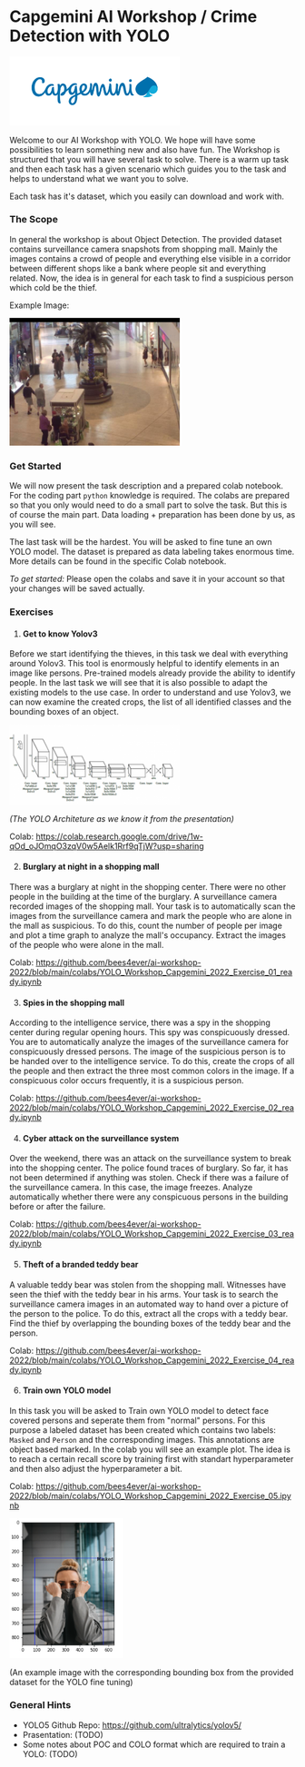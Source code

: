 # Capgemini AI Workshop / Crime Detection with YOLO

<img src="doc/img/Capgemini_Logo.png" width="300">

Welcome to our AI Workshop with YOLO. We hope will have some possibilities to learn something new and also have fun. The Workshop is structured that you will have several task to solve. There is a warm up task and then each task has a given scenario which guides you to the task and helps to understand what we want you to solve.

Each task has it's dataset, which you easily can download and work with.

### The Scope

In general the workshop is about Object Detection. The provided dataset contains surveillance camera snapshots from shopping mall. Mainly the images contains a crowd of people and everything else visible in a corridor between different shops like a bank where people sit and everything related. Now, the idea is in general for each task to find a suspicious person which cold be the thief. 

Example Image: 

<img src="yolo_sample/seq_000018.jpg" width="300">

### Get Started

We will now present the task description and a prepared colab notebook. For the coding part `python` knowledge is required. The colabs are prepared so that you only would need to do a small part to solve the task. But this is of course the main part. Data loading + preparation has been done by us, as you will see.

The last task will be the hardest. You will be asked to fine tune an own YOLO model. The dataset is prepared as data labeling takes enormous time. More details can be found in the specific Colab notebook.

*To get started:* Please open the colabs and save it in your account so that your changes will be saved actually.

### Exercises

1. #### Get to know Yolov3
Before we start identifying the thieves, in this task we deal with everything around Yolov3. This tool is enormously helpful to identify elements in an image like persons. Pre-trained models already provide the ability to identify people. In the last task we will see that it is also possible to adapt the existing models to the use case. In order to understand and use Yolov3, we can now examine the created crops, the list of all identified classes and the bounding boxes of an object.

<img src="doc/img/yolo_architecture.png" width="300">

*(The YOLO Architeture as we know it from the presentation)*

Colab: https://colab.research.google.com/drive/1w-qOd_oJOmqO3zqV0w5Aelk1Rrf9qTjW?usp=sharing

2. #### Burglary at night in a shopping mall
There was a burglary at night in the shopping center. There were no other people in the building at the time of the burglary. A surveillance camera recorded images of the shopping mall. Your task is to automatically scan the images from the surveillance camera and mark the people who are alone in the mall as suspicious.
To do this, count the number of people per image and plot a time graph to analyze the mall's occupancy. Extract the images of the people who were alone in the mall.

Colab: https://github.com/bees4ever/ai-workshop-2022/blob/main/colabs/YOLO_Workshop_Capgemini_2022_Exercise_01_ready.ipynb

3. #### Spies in the shopping mall 
According to the intelligence service, there was a spy in the shopping center during regular opening hours. This spy was conspicuously dressed. You are to automatically analyze the images of the surveillance camera for conspicuously dressed persons. The image of the suspicious person is to be handed over to the intelligence service.
To do this, create the crops of all the people and then extract the three most common colors in the image. If a conspicuous color occurs frequently, it is a suspicious person.

Colab: https://github.com/bees4ever/ai-workshop-2022/blob/main/colabs/YOLO_Workshop_Capgemini_2022_Exercise_02_ready.ipynb

4. #### Cyber attack on the surveillance system
Over the weekend, there was an attack on the surveillance system to break into the shopping center. The police found traces of burglary. So far, it has not been determined if anything was stolen.
Check if there was a failure of the surveillance camera. In this case, the image freezes. Analyze automatically whether there were any conspicuous persons in the building before or after the failure.

Colab: https://github.com/bees4ever/ai-workshop-2022/blob/main/colabs/YOLO_Workshop_Capgemini_2022_Exercise_03_ready.ipynb

5. #### Theft of a branded teddy bear
A valuable teddy bear was stolen from the shopping mall. Witnesses have seen the thief with the teddy bear in his arms. Your task is to search the surveillance camera images in an automated way to hand over a picture of the person to the police.
To do this, extract all the crops with a teddy bear. Find the thief by overlapping the bounding boxes of the teddy bear and the person.

Colab: https://github.com/bees4ever/ai-workshop-2022/blob/main/colabs/YOLO_Workshop_Capgemini_2022_Exercise_04_ready.ipynb

6. #### Train own YOLO model 
In this task you will be asked to Train own YOLO model to detect face covered persons and seperate them from "normal" persons. For this purpose a labeled dataset has been created which contains two labels: `Masked` and `Person` and the corresponding images.  This annotations are object based marked. In the colab you will see an example plot. The idea is to reach a certain recall score by training first with standart hyperparameter and then also adjust the hyperparameter a bit.

Colab: https://github.com/bees4ever/ai-workshop-2022/blob/main/colabs/YOLO_Workshop_Capgemini_2022_Exercise_05.ipynb

<img src="doc/img/example_bounding_box.png" width="200">

(An example image with the corresponding bounding box from the provided dataset for the YOLO fine tuning)

### General Hints

- YOLO5 Github Repo: https://github.com/ultralytics/yolov5/
- Prasentation: (TODO)
- Some notes about POC and COLO format which are required to train a YOLO: (TODO)



